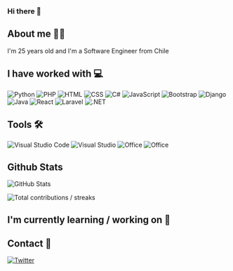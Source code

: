 ### Hi there 👋

<!--
<p align="left">
  <a href="https://github.com/erziok/erziok">
    <img src="https://komarev.com/ghpvc/?username=erziok" alt="page views" />
  </a>
 -->
  
<!--
  <a href="https://github.com/erziok?tab=followers">
    <img alt="GitHub followers erziok" src="https://img.shields.io/github/followers/erziok?color=green&logo=github">
  </a>
</p>
 -->
 
## About me 👨‍💻

I'm 25 years old and I'm a Software Engineer from Chile 

## I have worked with 💻 

<p align="left">

  <img alt="Python" src="https://img.shields.io/badge/Python-3776ab?style=for-the-badge&logo=python&logoColor=yellow" />
  <img alt="PHP" src="https://img.shields.io/badge/php-8993C1?style=for-the-badge&logo=php&logoColor=white" />
  <img alt="HTML" src="https://img.shields.io/badge/HTML5-E34F26?style=for-the-badge&logo=html5&logoColor=white" />
  <img alt="CSS" src="https://img.shields.io/badge/CSS3-1572B6?style=for-the-badge&logo=css3&logoColor=white" />
  <img alt="C#" src="https://img.shields.io/badge/C%20sharp-800080?style=for-the-badge&logo=C#&logoColor=white" />
  <img alt="JavaScript" src="https://img.shields.io/badge/JavaScript-323330?style=for-the-badge&logo=javascript&logoColor=F7DF1E" />
  <img alt="Bootstrap" src="https://img.shields.io/badge/Bootstrap-563D7C?style=for-the-badge&logo=bootstrap&logoColor=white" />
  <img alt="Django" src="https://img.shields.io/badge/Django-0c4b33?style=for-the-badge&logo=django&logoColor=white" />
  <img alt="Java" src="https://img.shields.io/badge/Java-ED8B00?style=for-the-badge&logo=java&logoColor=white" />
  <img alt="React" src="https://img.shields.io/badge/react-%2320232a.svg?style=for-the-badge&logo=react&logoColor=%2361DAFB" />
  <img alt="Laravel" src="https://img.shields.io/badge/laravel-FF2C1F?style=for-the-badge&logo=laravel&logoColor=white" />
  <img alt=".NET" src="https://img.shields.io/badge/.net-8427f5?style=for-the-badge&logo=dotnet&logoColor=white" />

</p>

## Tools 🛠

<p align="left">

  <img alt="Visual Studio Code" src="https://img.shields.io/badge/VS%20Code-0077B5?style=for-the-badge&logo=Visual%20Studio%20Code&logoColor=white" />
  <img alt="Visual Studio" src="https://img.shields.io/badge/Visual%20Studio-773ec2?style=for-the-badge&logo=Visual%20Studio&logoColor=white" />
  <img alt="Office" src="https://img.shields.io/badge/Office-D83B01?style=for-the-badge&logo=microsoft-office&logoColor=white" />
  <img alt="Office" src="https://img.shields.io/badge/Google%20Colab-525252?style=for-the-badge&logo=google-colab&logoColor=orange" />

</p>

## Github Stats


![GitHub Stats](https://github-readme-stats.vercel.app/api?username=Erziok&theme=tokyonight&include_all_commits=true&count_private=true&layout=compact&show_icons=true)

![Total contributions / streaks](https://github-readme-streak-stats.herokuapp.com/?user=Erziok&theme=tokyonight)<br/>


## I'm currently learning / working on 📝


## Contact 📢

<p> 
  <a href="https://twitter.com/epg_117">
    <img alt="Twitter" src="https://img.shields.io/badge/Twitter-1DA1F2?style=for-the-badge&logo=twitter&logoColor=white" />
  </a>
  <!--<img src="https://profile-counter.glitch.me/ppizarror/count.svg" style="display: none" />-->
</p>

<!--
**Erziok/Erziok** is a ✨ _special_ ✨ repository because its `README.md` (this file) appears on your GitHub profile.

Here are some ideas to get you started:

- 🔭 I’m currently working on ...
- 🌱 I’m currently learning ...
- 👯 I’m looking to collaborate on ...
- 🤔 I’m looking for help with ...
- 💬 Ask me about ...
- 📫 How to reach me: ...
- 😄 Pronouns: ...
- ⚡ Fun fact: ...
-->
